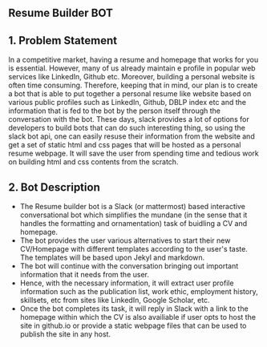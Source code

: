 ## Resume Builder BOT
## 1. Problem Statement
In a competitive market, having a resume and homepage that works for you is essential. However, many of us already maintain e profile in popular web services like LinkedIn, Github etc. Moreover, building a personal website is often time consuming. Therefore, keeping that in mind, our plan is to create a bot that is able to put together a personal resume like website based on various public profiles such as LinkedIn, Github, DBLP index etc and the information that is fed to the bot by the person itself through the conversation with the bot. These days, slack provides a lot of options for developers to build bots that can do such interesting thing, so using the slack bot api, one can easily resuse their information from the website and get a set of static html and css pages that will be hosted as a personal resume webpage. It will save the user from spending time and tedious work on building html and css contents from the scratch.

## 2. Bot Description
-   The Resume builder bot is a Slack (or mattermost) based interactive conversational bot which simplifies the mundane (in the sense that it handles the formatting and ornamentation) task of buidling a CV and homepage.  
-   The bot provides the user various alternatives to start their new CV/Homepage with different templates according to the user's taste.  The templates will be based upon Jekyl and markdown.
-   The bot will continue with the conversation bringing out important information that it needs from the user.
- Hence, with the necessary information, it will extract user profile information such as the publication list, work ethic, employment history, skillsets, etc from sites like LinkedIn, Google Scholar, etc. 
- Once the bot completes its task, it will reply in Slack with a link to the homepage within which the CV is also availiable if user opts to host the site in github.io or provide a static webpage files that can be used to publish the site in any host.